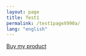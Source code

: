 ```yaml
---
layout: page
title: Test1
permalink: /test1pageX990a/
lang: "english"
---
```



<script src="https://gumroad.com/js/gumroad.js"></script>
<a class="gumroad-button" href="https://ammary.gumroad.com/l/degss">Buy my product</a>